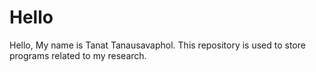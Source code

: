 # Hello
Hello, My name is Tanat Tanausavaphol. This repository is used to store programs related to my research.